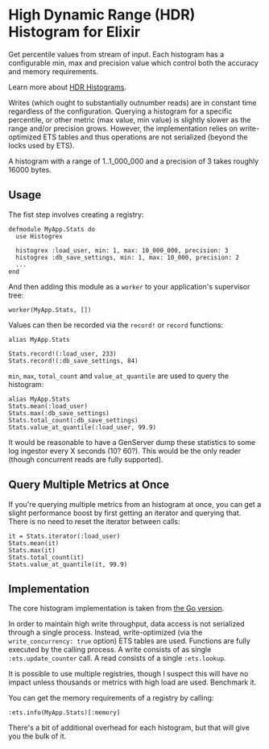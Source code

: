 # High Dynamic Range (HDR) Histogram for Elixir

Get percentile values from stream of input. Each histogram has a configurable
min, max and precision value which control both the accuracy and memory
requirements.

Learn more about [HDR Histograms](http://hdrhistogram.org/).

Writes (which ought to substantially outnumber reads) are in constant time
regardless of the configuration. Querying a histogram for a specific percentile,
or other metric (max value, min value) is slightly slower as the range and/or
precision grows. However, the implementation relies on write-optimized ETS
tables and thus operations are not serialized (beyond the locks used by ETS).

A histogram with a range of 1..1_000_000 and a precision of 3 takes roughly
16000 bytes.

## Usage

The fist step involves creating a registry:

```
defmodule MyApp.Stats do
  use Histogrex

  histogrex :load_user, min: 1, max: 10_000_000, precision: 3
  histogrex :db_save_settings, min: 1, max: 10_000, precision: 2
  ...
end
```

And then adding this module as a `worker` to your application's supervisor
tree:

```
worker(MyApp.Stats, [])
```


Values can then be recorded via the `record!` or `record` functions:

```
alias MyApp.Stats

Stats.record!(:load_user, 233)
Stats.record!(:db_save_settings, 84)
```

`min`, `max`, `total_count` and `value_at_quantile` are used to query the
histogram:

```
alias MyApp.Stats
Stats.mean(:load_user)
Stats.max(:db_save_settings)
Stats.total_count(:db_save_settings)
Stats.value_at_quantile(:load_user, 99.9)
```

It would be reasonable to have a GenServer dump these statistics to some log
ingestor every X seconds (10? 60?). This would be the only reader (though
concurrent reads are fully supported).

## Query Multiple Metrics at Once
If you're querying multiple metrics from an histogram at once, you can get a
slight performance boost by first getting an iterator and querying that.
There is no need to reset the iterator between calls:

```
it = Stats.iterator(:load_user)
Stats.mean(it)
Stats.max(it)
Stats.total_count(it)
Stats.value_at_quantile(it, 99.9)
```

## Implementation

The core histogram implementation is taken from [the Go version](https://github.com/codahale/hdrhistogram).

In order to maintain high write throughput, data access is not serialized through
a single process. Instead, write-optimized (via the `write_concurrency: true` option)
ETS tables are used. Functions are fully executed by the calling process. A write consists of as single `:ets.update_counter` call. A read consists of a single `:ets.lookup`.

It is possible to use multiple registries, though I suspect this will have no impact
unless thousands or metrics with high load are used. Benchmark it.

You can get the memory requirements of a registry by calling:

```
:ets.info(MyApp.Stats)[:memory]
```

There's a bit of additional overhead for each histogram, but that will give you
the bulk of it.
